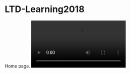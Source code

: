 # LTD-Learning2018
Home page.
![Alt Text](https://media.giphy.com/media/2eKb8e8Pqe70X3x4yk/giphy.mp4)



